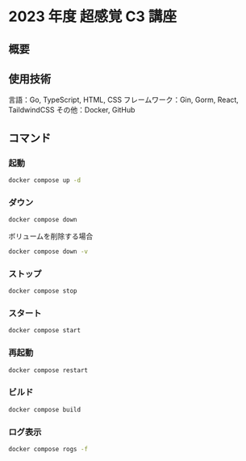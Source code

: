 # 2023 年度 超感覚 C3 講座

## 概要

## 使用技術

言語：Go, TypeScript, HTML, CSS
フレームワーク：Gin, Gorm, React, TaildwindCSS
その他：Docker, GitHub

## コマンド

### 起動

```sh
docker compose up -d
```

### ダウン

```sh
docker compose down
```

ボリュームを削除する場合

```sh
docker compose down -v
```

### ストップ

```sh
docker compose stop
```

### スタート

```sh
docker compose start
```

### 再起動

```sh
docker compose restart
```

### ビルド

```sh
docker compose build
```

### ログ表示

```sh
docker compose rogs -f
```
